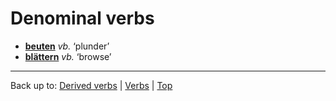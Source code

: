 # Denominal verbs

- **[beuten](b/be/beuten.md)** *vb.* ‘plunder’
- **[blättern](b/bl/blaettern.md)** *vb.* ‘browse’

----

Back up to: [Derived verbs](derivedVerbs.md) | [Verbs](index.md) | [Top](../index.md)
